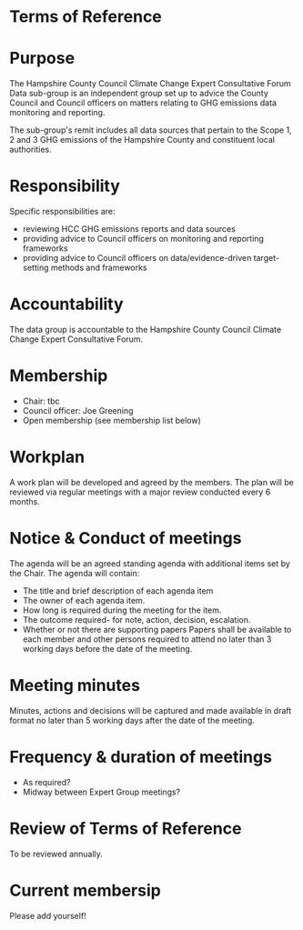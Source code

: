 # Terms of Reference

# Purpose
The Hampshire County Council Climate Change Expert Consultative Forum Data sub-group is an independent group set up to advice the County Council and Council officers on matters relating to GHG emissions data monitoring and reporting. 

The sub-group's remit includes all data sources that pertain to the Scope 1, 2 and 3 GHG emissions of the Hampshire County and constituent local authorities.

# Responsibility
Specific responsibilities are:
 * reviewing HCC GHG emissions reports and data sources
 * providing advice to Council officers on monitoring and reporting frameworks
 * providing advice to Council officers on data/evidence-driven target-setting methods and frameworks

# Accountability
The data group is accountable to the Hampshire County Council Climate Change Expert Consultative Forum.

# Membership

 * Chair: tbc
 * Council officer: Joe Greening
 * Open membership (see membership list below)
 
# Workplan
A work plan will be developed and agreed by the members. The plan will be reviewed via regular meetings with a major review conducted every 6 months.

# Notice & Conduct of meetings
The agenda will be an agreed standing agenda with additional items set by the Chair. The agenda will contain:
 * The title and brief description of each agenda item
 * The owner of each agenda item.
 * How long is required during the meeting for the item.
 * The outcome required- for note, action, decision, escalation.
 * Whether or not there are supporting papers
Papers shall be available to each member and other persons required to attend no later than 3 working days before the date of the meeting.

# Meeting minutes
Minutes, actions and decisions will be captured and made available in draft format no later than 5 working days after the date of the meeting.

# Frequency & duration of meetings

 * As required?
 * Midway between Expert Group meetings?

# Review of Terms of Reference
To be reviewed annually.

# Current membersip
Please add yourself!
